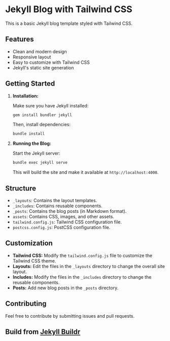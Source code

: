 # Jekyll Blog with Tailwind CSS

This is a basic Jekyll blog template styled with Tailwind CSS.

## Features

*   Clean and modern design
*   Responsive layout
*   Easy to customize with Tailwind CSS
*   Jekyll's static site generation

## Getting Started

1.  **Installation:**

    Make sure you have Jekyll installed:

    ```bash
    gem install bundler jekyll
    ```

    Then, install dependencies:

    ```bash
    bundle install
    ```

2.  **Running the Blog:**

    Start the Jekyll server:

    ```bash
    bundle exec jekyll serve
    ```

    This will build the site and make it available at `http://localhost:4000`.

## Structure

*   `_layouts`: Contains the layout templates.
*   `_includes`: Contains reusable components.
*   `_posts`: Contains the blog posts (in Markdown format).
*   `assets`: Contains CSS, images, and other assets.
*   `tailwind.config.js`: Tailwind CSS configuration file.
*   `postcss.config.js`: PostCSS configuration file.

## Customization

*   **Tailwind CSS:** Modify the `tailwind.config.js` file to customize the Tailwind CSS theme.
*   **Layouts:** Edit the files in the `_layouts` directory to change the overall site layout.
*   **Includes:** Modify the files in the `_includes` directory to change the reusable components.
*   **Posts:** Add new blog posts in the `_posts` directory.

## Contributing

Feel free to contribute by submitting issues and pull requests.

## Build from [Jekyll Buildr](https://github.com/daffadevhosting/jekyll-buildr)